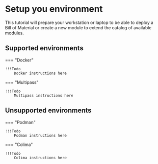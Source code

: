 # Setup you environment

This tutorial will prepare your workstation or laptop to be able to deploy a Bill of Material or create a new module to extend the catalog of available modules.

## Supported environments

=== "Docker"

    !!!Todo
        Docker instructions here

=== "Multipass"

    !!!Todo
        Multipass instructions here

## Unsupported environments

=== "Podman"

    !!!Todo
        Podman instructions here

=== "Colima"

    !!!Todo
        Colima instructions here
